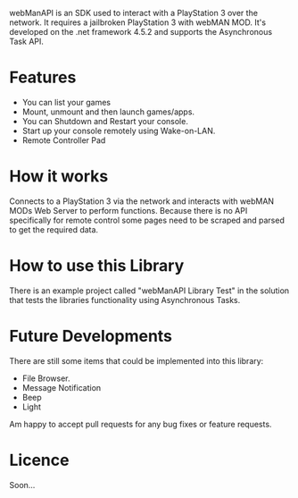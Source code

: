 webManAPI is an SDK used to interact with a PlayStation 3 over the network. It requires a jailbroken PlayStation 3 with webMAN MOD.
It's developed on the .net framework 4.5.2 and supports the Asynchronous Task API.

Features
========
* You can list your games
* Mount, unmount and then launch games/apps.
* You can Shutdown and Restart your console.
* Start up your console remotely using Wake-on-LAN.
* Remote Controller Pad

How it works
============
Connects to a PlayStation 3 via the network and interacts with webMAN MODs Web Server to perform functions. Because there is no API specifically for remote control some pages need to be scraped and parsed to get the required data.

How to use this Library
=======================
There is an example project called "webManAPI Library Test" in the solution that tests the libraries functionality using Asynchronous Tasks.

Future Developments
===================
There are still some items that could be implemented into this library:
* File Browser.
* Message Notification
* Beep
* Light

Am happy to accept pull requests for any bug fixes or feature requests.

Licence
=======
Soon...
